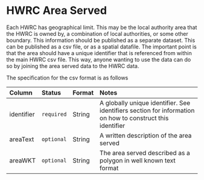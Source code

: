 # HWRC Area Served

Each HWRC has geographical limit. This may be the local authority area that the HWRC is owned by, a combination of local authorities, or some other boundary. This information should be published as a separate dataset. This can be published as a csv file, or as a spatial datafile. The important point is that the area should have a unique identifier that is referenced from within the main HWRC csv file. This way, anyone wanting to use the data can do so by joining the area served data to the HWRC data.

The specification for the csv format is as follows

|Column|Status|Format|Notes|
|:-|:-|:-|:-|
|identifier|`required`|String|A globally unique identifier. See identifiers section for information on how to construct this identifier|
|areaText|`optional`|String|A written description of the area served|
|areaWKT|`optional`|String|The area served described as a polygon in well known text format|
